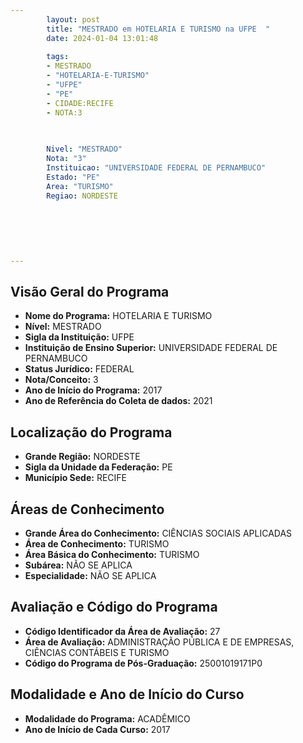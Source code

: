 ```yaml
---
        layout: post
        title: "MESTRADO em HOTELARIA E TURISMO na UFPE  "
        date: 2024-01-04 13:01:48
     
        tags:
        - MESTRADO
        - "HOTELARIA-E-TURISMO"
        - "UFPE"
        - "PE"
        - CIDADE:RECIFE
        - NOTA:3
        
       

        Nivel: "MESTRADO"
        Nota: "3"
        Instituicao: "UNIVERSIDADE FEDERAL DE PERNAMBUCO"
        Estado: "PE"
        Area: "TURISMO"
        Regiao: NORDESTE
        
        
        
        
        
        
---
```

## Visão Geral do Programa
- **Nome do Programa:** HOTELARIA E TURISMO
- **Nível:** MESTRADO
- **Sigla da Instituição:** UFPE
- **Instituição de Ensino Superior:** UNIVERSIDADE FEDERAL DE PERNAMBUCO
- **Status Jurídico:** FEDERAL
- **Nota/Conceito:** 3
- **Ano de Início do Programa:** 2017
- **Ano de Referência do Coleta de dados:** 2021

## Localização do Programa
- **Grande Região:** NORDESTE
- **Sigla da Unidade da Federação:** PE
- **Município Sede:** RECIFE

## Áreas de Conhecimento
- **Grande Área do Conhecimento:** CIÊNCIAS SOCIAIS APLICADAS
- **Área de Conhecimento:** TURISMO
- **Área Básica do Conhecimento:** TURISMO
- **Subárea:** NÃO SE APLICA
- **Especialidade:** NÃO SE APLICA

## Avaliação e Código do Programa
- **Código Identificador da Área de Avaliação:** 27
- **Área de Avaliação:** ADMINISTRAÇÃO PÚBLICA E DE EMPRESAS, CIÊNCIAS CONTÁBEIS E TURISMO
- **Código do Programa de Pós-Graduação:** 25001019171P0


## Modalidade e Ano de Início do Curso
- **Modalidade do Programa:** ACADÊMICO
- **Ano de Início de Cada Curso:** 2017
